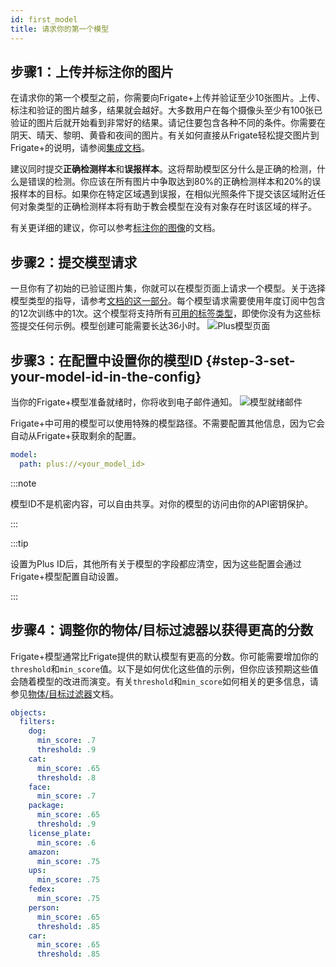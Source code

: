 ```yaml
---
id: first_model
title: 请求你的第一个模型
---
```


## 步骤1：上传并标注你的图片

在请求你的第一个模型之前，你需要向Frigate+上传并验证至少10张图片。上传、标注和验证的图片越多，结果就会越好。大多数用户在每个摄像头至少有100张已验证的图片后就开始看到非常好的结果。请记住要包含各种不同的条件。你需要在阴天、晴天、黎明、黄昏和夜间的图片。有关如何直接从Frigate轻松提交图片到Frigate+的说明，请参阅[集成文档](/integrations/plus.md#generate-an-api-key)。

建议同时提交**正确检测样本**和**误报样本**。这将帮助模型区分什么是正确的检测，什么是错误的检测。你应该在所有图片中争取达到80%的正确检测样本和20%的误报样本的目标。如果你在特定区域遇到误报，在相似光照条件下提交该区域附近任何对象类型的正确检测样本将有助于教会模型在没有对象存在时该区域的样子。

有关更详细的建议，你可以参考[标注你的图像](./annotating.md)的文档。

## 步骤2：提交模型请求

一旦你有了初始的已验证图片集，你就可以在模型页面上请求一个模型。关于选择模型类型的指导，请参考[文档的这一部分](./index.md#available-model-types)。每个模型请求需要使用年度订阅中包含的12次训练中的1次。这个模型将支持所有[可用的标签类型](./index.md#available-label-types)，即使你没有为这些标签提交任何示例。模型创建可能需要长达36小时。
![Plus模型页面](/img/plus/plus-models.jpg)

## 步骤3：在配置中设置你的模型ID {#step-3-set-your-model-id-in-the-config}

当你的Frigate+模型准备就绪时，你将收到电子邮件通知。
![模型就绪邮件](/img/plus/model-ready-email.jpg)

Frigate+中可用的模型可以使用特殊的模型路径。不需要配置其他信息，因为它会自动从Frigate+获取剩余的配置。

```yaml
model:
  path: plus://<your_model_id>
```

:::note

模型ID不是机密内容，可以自由共享。对你的模型的访问由你的API密钥保护。

:::

:::tip

设置为Plus ID后，其他所有关于模型的字段都应清空，因为这些配置会通过Frigate+模型配置自动设置。

:::

## 步骤4：调整你的物体/目标过滤器以获得更高的分数

Frigate+模型通常比Frigate提供的默认模型有更高的分数。你可能需要增加你的`threshold`和`min_score`值。以下是如何优化这些值的示例，但你应该预期这些值会随着模型的改进而演变。有关`threshold`和`min_score`如何相关的更多信息，请参见[物体/目标过滤器](../configuration/object_filters.md#object-scores)文档。

```yaml
objects:
  filters:
    dog:
      min_score: .7
      threshold: .9
    cat:
      min_score: .65
      threshold: .8
    face:
      min_score: .7
    package:
      min_score: .65
      threshold: .9
    license_plate:
      min_score: .6
    amazon:
      min_score: .75
    ups:
      min_score: .75
    fedex:
      min_score: .75
    person:
      min_score: .65
      threshold: .85
    car:
      min_score: .65
      threshold: .85
```